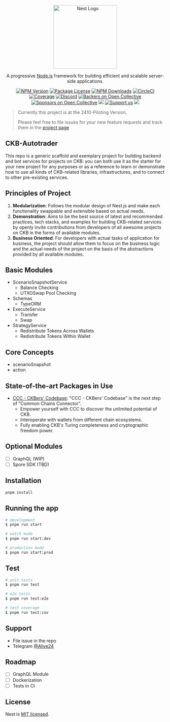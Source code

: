<p align="center">
  <a href="http://nestjs.com/" target="blank"><img src="https://nestjs.com/img/logo-small.svg" width="200" alt="Nest Logo" /></a>
</p>

  <p align="center">A progressive <a href="http://nodejs.org" target="_blank">Node.js</a> framework for building efficient and scalable server-side applications.</p>
    <p align="center">
<a href="https://www.npmjs.com/~nestjscore" target="_blank"><img src="https://img.shields.io/npm/v/@nestjs/core.svg" alt="NPM Version" /></a>
<a href="https://www.npmjs.com/~nestjscore" target="_blank"><img src="https://img.shields.io/npm/l/@nestjs/core.svg" alt="Package License" /></a>
<a href="https://www.npmjs.com/~nestjscore" target="_blank"><img src="https://img.shields.io/npm/dm/@nestjs/common.svg" alt="NPM Downloads" /></a>
<a href="https://circleci.com/gh/nestjs/nest" target="_blank"><img src="https://img.shields.io/circleci/build/github/nestjs/nest/master" alt="CircleCI" /></a>
<a href="https://coveralls.io/github/nestjs/nest?branch=master" target="_blank"><img src="https://coveralls.io/repos/github/nestjs/nest/badge.svg?branch=master#9" alt="Coverage" /></a>
<a href="https://discord.gg/G7Qnnhy" target="_blank"><img src="https://img.shields.io/badge/discord-online-brightgreen.svg" alt="Discord"/></a>
<a href="https://opencollective.com/nest#backer" target="_blank"><img src="https://opencollective.com/nest/backers/badge.svg" alt="Backers on Open Collective" /></a>
<a href="https://opencollective.com/nest#sponsor" target="_blank"><img src="https://opencollective.com/nest/sponsors/badge.svg" alt="Sponsors on Open Collective" /></a>
  <a href="https://paypal.me/kamilmysliwiec" target="_blank"><img src="https://img.shields.io/badge/Donate-PayPal-ff3f59.svg"/></a>
    <a href="https://opencollective.com/nest#sponsor"  target="_blank"><img src="https://img.shields.io/badge/Support%20us-Open%20Collective-41B883.svg" alt="Support us"></a>
  <a href="https://twitter.com/nestframework" target="_blank"><img src="https://img.shields.io/twitter/follow/nestframework.svg?style=social&label=Follow"></a>
</p>
  <!--[![Backers on Open Collective](https://opencollective.com/nest/backers/badge.svg)](https://opencollective.com/nest#backer)
  [![Sponsors on Open Collective](https://opencollective.com/nest/sponsors/badge.svg)](https://opencollective.com/nest#sponsor)-->
  
> Currently this project is at the 2410-Piloting Version.
> 
> Please feel free to file issues for your new feature requests and track them in the [project page](https://github.com/users/Alive24/projects/2)

## CKB-Autotrader

This repo is a generic scaffold and exemplary project for building backend and bot services for projects on CKB: you can both use it as the starter for your new project for any purposes or as a reference to learn or demonstrate how to use all kinds of CKB-related libraries, infrastructures, and to connect to other pre-existing services.

## Principles of Project

1. **Modularization**: Follows the modular design of Nest.js and make each functionality swappable and extensible based on actual needs.
2. **Demonstration**: Aims to be the best source of latest and recommended practices, tech stacks, and examples for building CKB-related services by openly invite contributions from developers of all awesome projects on CKB in the forms of available modules.
3. **Business Oriented**: For developers with actual tasks of application for business, the project should allow them to focus on the business logic and the actual needs of the project on the basis of the abstractions provided by all available modules.

## Basic Modules

- ScenarioSnapshotService
    - Balance Checking
    - UTXOSwap Pool Checking
- Schemas
    - TypeORM
- ExecuteService
    - Transfer
    - Swap
- StrategyService
    - Redistribute Tokens Across Wallets
    - Redistribute Tokens Within Wallet

## Core Concepts

- scenarioSnapshot
- action

## State-of-the-art Packages in Use

- [CCC - CKBers' Codebase](https://docs.ckbccc.com/index.html): "CCC - CKBers' Codebase" is the next step of "Common Chains Connector".
    - Empower yourself with CCC to discover the unlimited potential of CKB.
    - Interoperate with wallets from different chain ecosystems.
    - Fully enabling CKB's Turing completeness and cryptographic freedom power.

## Optional Modules

- [ ] GraphQL (WIP)
- [ ] Spore SDK (TBD)

## Installation

```bash
pnpm install
```

## Running the app

```bash
# development
$ pnpm run start

# watch mode
$ pnpm run start:dev

# production mode
$ pnpm run start:prod
```

## Test

```bash
# unit tests
$ pnpm run test

# e2e tests
$ pnpm run test:e2e

# test coverage
$ pnpm run test:cov
```

## Support

- File issue in the repo
- Telegram [@Alive24](https://t.me/Aaaaaaaalive24)

## 

## Roadmap

- [ ] GraphQL Module
- [ ] Dockerization
- [ ] Tests in CI

## License

Nest is [MIT licensed](LICENSE).
